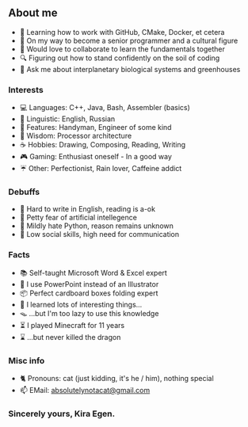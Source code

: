 ## About me
- 🌱 Learning how to work with GitHub, CMake, Docker, et cetera
- 🔭 On my way to become a senior programmer and a cultural figure
- 💼 Would love to collaborate to learn the fundamentals together
- 🔍 Figuring out how to stand confidently on the soil of coding
- 💬 Ask me about interplanetary biological systems and greenhouses

### Interests
- 💻 Languages: C++, Java, Bash, Assembler (basics)
- 📖 Linguistic: English, Russian
- 🧰 Features: Handyman, Engineer of some kind
- 💾 Wisdom: Processor architecture
- ☕ Hobbies: Drawing, Composing, Reading, Writing
- 🎮 Gaming: Enthusiast oneself - In a good way
- ☔ Other: Perfectionist, Rain lover, Caffeine addict

### Debuffs
- 📝 Hard to write in English, reading is a-ok
- 🤖 Petty fear of artificial intellegence
- 🐍 Mildly hate Python, reason remains unknown
- 📠 Low social skills, high need for communication

### Facts
- 📚 Self-taught Microsoft Word & Excel expert
- 💽 I use PowerPoint instead of an Illustrator
- 📦 Perfect cardboard boxes folding expert
- 🧀 I learned lots of interesting things...
- 🪤 ...but I'm too lazy to use this knowledge
- ⏳ I played Minecraft for 11 years
- ⌛ ...but never killed the dragon

### Misc info
- 🐈 Pronouns: cat (just kidding, it's he / him), nothing special
- 📫 EMail: absolutelynotacat@gmail.com

### Sincerely yours, Kira Egen.
